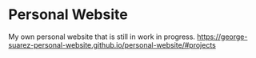 # Personal Website
My own personal website that is still in work in progress.
https://george-suarez-personal-website.github.io/personal-website/#projects
